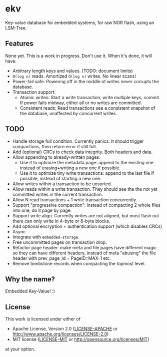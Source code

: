 # ekv

Key-value database for embedded systems, for raw NOR flash, using an LSM-Tree.

## Features

None yet. This is a work in progress. Don't use it. When it's done, it will have:

- Arbitrary length keys and values. (TODO: document limits)
- `O(log n)` reads. Amortized `O(log n)` writes. No linear scans!
- Power-fail safe. Powering off in the middle of writes never corrupts the database.
- Transaction support:
  - Atomic writes: Start a write transaction, write multiple keys, commit. If power fails midway, either all or no writes are committed.
  - Consistent reads: Read transactions see a consistent snapshot of the database, unaffected by concurrent writes.

## TODO

- Handle storage full condition. Currently panics. It should trigger compactions, then return error if still full.
- Add (optional) CRCs to check data integrity. Both headers and data.
- Allow appending to already-written pages.
  - Use it to optimize the metadata page: append to the existing one instead of erasing+writing a new one if possible.
  - Use it to optimize tiny write transactions: append to the last file if possible, instead of starting a new one.
- Allow writes within a transaction to be unsorted.
- Allow reads within a write transaction. They should see the the not yet committed writes in the current transaction.
- Allow N read transactions + 1 write transaction concurrently.
- Support "progressive compaction": instead of compacting 2 whole files into one, do it page by page.
- Support write align. Currently writes are not aligned, but most flash out there can only write in 4-byte or 8-byte blocks.
- Add optional encryption + authentication support (which disables CRCs)
- Async
- Integrate with `embedded-storage`.
- Free uncommitted pages on transaction drop.
- Refactor page header: make meta and file pages have different magic so they can have different headers, instead of meta "abusing" the file header with prev_page_id = PageID::MAX-1 etc.
- Remove tombstone records when compacting the topmost level.

## Why the name?

Embedded Key-Value! :)

## License

This work is licensed under either of

- Apache License, Version 2.0 ([LICENSE-APACHE](LICENSE-APACHE) or
  <http://www.apache.org/licenses/LICENSE-2.0>)
- MIT license ([LICENSE-MIT](LICENSE-MIT) or <http://opensource.org/licenses/MIT>)

at your option.

